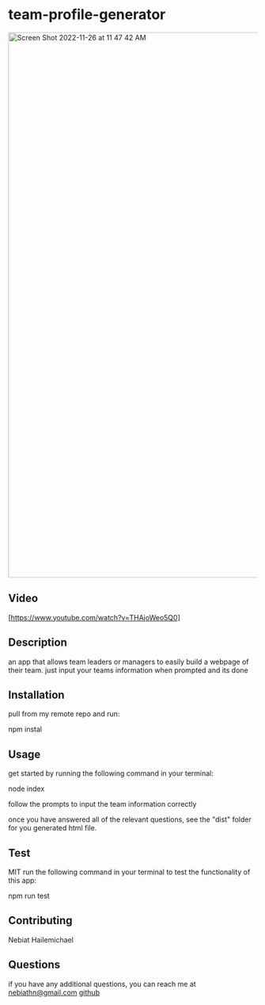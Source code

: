 
  # team-profile-generator
<img width="1100" alt="Screen Shot 2022-11-26 at 11 47 42 AM" src="https://user-images.githubusercontent.com/104470467/204100060-b8e17735-19cd-4b02-9983-b6c6859d8eb3.png">

  ## Video 
  
[https://www.youtube.com/watch?v=THAjoWeo5Q0]
 ## Description
  an app that allows team leaders or managers to easily build a webpage of their team. just input your teams information when prompted and its done
  ## Installation
  pull from my remote repo and run:

npm instal
  ## Usage
  get started by running the following command in your terminal:

node index

follow the prompts to input the team information correctly

once you have answered all of the relevant questions, see the "dist" folder for you generated html file.
  ## Test
  MIT
 run the following command in your terminal to test the functionality of this app:

npm run test
  ## Contributing
  Nebiat Hailemichael
  ## Questions
  if you have any additional questions, you can reach me at nebiathn@gmail.com
  [github](https://github.com/NebiatHNana)
